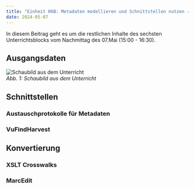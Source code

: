 ```yaml
---
title: "Einheit 06B: Metadaten modellieren und Schnittstellen nutzen - Schnittstellen"
date: 2024-05-07
---
```


In diesem Beitrag geht es um die restlichen Inhalte des sechsten Unterrichtsblocks vom Nachmittag des 07.Mai (15:00 - 16:30). 

## Ausgangsdaten
![Schaubild aus dem Unterricht](\Lerntagebuch_BAIN\images\unterricht_schaubild.png)  
*Abb. 1: Schaubild aus dem Unterricht*


## Schnittstellen

### Austauschprotokolle für Metadaten





### VuFindHarvest




## Konvertierung


### XSLT Crosswalks


### MarcEdit